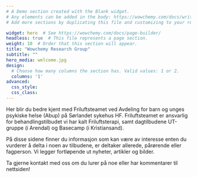 ```yaml
---
# A Demo section created with the Blank widget.
# Any elements can be added in the body: https://wowchemy.com/docs/writing-markdown-latex/
# Add more sections by duplicating this file and customizing to your requirements.

widget: hero  # See https://wowchemy.com/docs/page-builder/
headless: true  # This file represents a page section.
weight: 10  # Order that this section will appear.
title: "Wowchemy Research Group"
subtitle: ""
hero_media: welcome.jpg
design:
  # Choose how many columns the section has. Valid values: 1 or 2.
  columns: '1'
advanced:
  css_style:
  css_class:
---
```


Her blir du bedre kjent med Friluftsteamet ved Avdeling for barn og unges psykiske helse (Abup) på Sørlandet sykehus HF. Friluftsteamet er ansvarlig for behandlingstilbudet vi har kalt Friluftsterapi, samt dagtilbudene UT-gruppe (i Arendal) og Basecamp (i Kristiansand).

På disse sidene finner du informasjon som kan være av interesse enten du vurderer å delta i noen av tilbudene, er deltaker allerede, pårørende eller fagperson. Vi legger fortløpende ut nyheter, artikler og bilder.

Ta gjerne kontakt med oss om du lurer på noe eller har kommentarer til nettsiden! 
